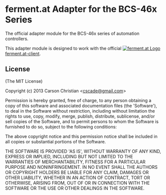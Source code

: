 # ferment.at Adapter for the BCS-46x Series

The official adapter module for the BCS-46x series of automation controllers.

This adapter module is designed to work with the official [![ferment.at Logo](http://77e48a193d773bf87095-ed78355e050836447af92afb2cca79ca.r2.cf2.rackcdn.com/ferment.at-logo_40.png) ferment.at-client](https://github.com/cscade/ferment.at-client).

## License 

(The MIT License)

Copyright (c) 2013 Carson Christian &lt;cscade@gmail.com&gt;

Permission is hereby granted, free of charge, to any person obtaining
a copy of this software and associated documentation files (the
'Software'), to deal in the Software without restriction, including
without limitation the rights to use, copy, modify, merge, publish,
distribute, sublicense, and/or sell copies of the Software, and to
permit persons to whom the Software is furnished to do so, subject to
the following conditions:

The above copyright notice and this permission notice shall be
included in all copies or substantial portions of the Software.

THE SOFTWARE IS PROVIDED 'AS IS', WITHOUT WARRANTY OF ANY KIND,
EXPRESS OR IMPLIED, INCLUDING BUT NOT LIMITED TO THE WARRANTIES OF
MERCHANTABILITY, FITNESS FOR A PARTICULAR PURPOSE AND NONINFRINGEMENT.
IN NO EVENT SHALL THE AUTHORS OR COPYRIGHT HOLDERS BE LIABLE FOR ANY
CLAIM, DAMAGES OR OTHER LIABILITY, WHETHER IN AN ACTION OF CONTRACT,
TORT OR OTHERWISE, ARISING FROM, OUT OF OR IN CONNECTION WITH THE
SOFTWARE OR THE USE OR OTHER DEALINGS IN THE SOFTWARE.